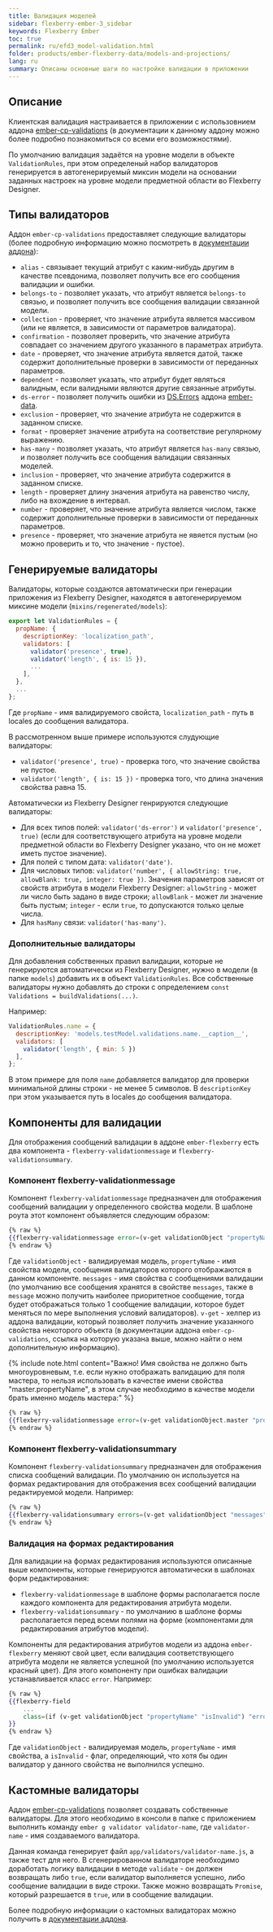 ```yaml
---
title: Валидация моделей
sidebar: flexberry-ember-3_sidebar
keywords: Flexberry Ember
toc: true
permalink: ru/efd3_model-validation.html
folder: products/ember-flexberry-data/models-and-projections/
lang: ru
summary: Описаны основные шаги по настройке валидации в приложении
---
```


## Описание

Клиентская валидация настраивается в приложении с использовнием аддона [ember-cp-validations](https://github.com/offirgolan/ember-cp-validations) (в документации к данному аддону можно более подробно познакомиться со всеми его возможностями).

По умолчанию валидация задаётся на уровне модели в объекте `ValidationRules`, при этом определеный набор валидаторов генерируется в автогенерируемый миксин модели на основании заданных настроек на уровне модели предметной области во Flexberry Designer.

## Типы валидаторов

Аддон `ember-cp-validations` предоставляет следующие валидаторы (более подробную информацию можно посмотреть в [документации аддона](https://rawgit.com/offirgolan/ember-cp-validations/c4123c983e54f24dd790ffa1bad66cfdf2f47ec6/docs/modules/Validators.html)):

* `alias` - связывает текущий атрибут с каким-нибудь другим в качестве псевдонима, позволяет получить все его сообщения валидации и ошибки.
* `belongs-to` - позволяет указать, что атрибут является `belongs-to` связью, и позволяет получить все сообщения валидации связанной модели.
* `collection` - проверяет, что значение атрибута является массивом (или не является, в зависимости от параметров валидатора).
* `confirmation` - позволяет проверить, что значение атрибута совпадает со значением другого указанного в параметрах атрибута.
* `date` - проверяет, что значение атрибута является датой, также содержит дополнительные проверки в зависимости от переданных параметров.
* `dependent` - позволяет указать, что атрибут будет являться валидным, если валидными являются другие связанные атрибуты.
* `ds-error` - позволяет получить ошибки из [DS.Errors](https://api.emberjs.com/ember-data/3.1/classes/DS.Errors) аддона [ember-data](https://api.emberjs.com/ember-data/3.1).
* `exclusion` - проверяет, что значение атрибута не содержится в заданном списке.
* `format` - проверяет значение атрибута на соответствие регулярному выражению.
* `has-many` - позволяет указать, что атрибут является `has-many` связью, и позволяет получить все сообщения валидации связанных моделей.
* `inclusion` - проверяет, что значение атрибута содержится в заданном списке.
* `length` - проверяет длину значения атрибута на равенство числу, либо на вхождение в интервал.
* `number` - проверяет, что значение атрибута является числом, также содержит дополнительные проверки в зависимости от переданных параметров.
* `presence` - проверяет, что значение атрибута не явяется пустым (но можно проверить и то, что значение - пустое).

## Генерируемые валидаторы

Валидаторы, которые создаются автоматически при генерации приложения из Flexberry Designer, находятся в автогенерируемом миксине модели (`mixins/regenerated/models`):

```javascript
export let ValidationRules = {
  propName: {
    descriptionKey: 'localization_path',
    validators: [
      validator('presence', true),
      validator('length', { is: 15 }),
      ...
    ],
  },
  ...
};
```

Где `propName` - имя валидируемого свойста, `localization_path` - путь в locales до сообщения валидатора.

В рассмотренном выше примере используются слудующие валидаторы:

* `validator('presence', true)` - проверка того, что значение свойства не пустое.
* `validator('length', { is: 15 })` - проверка того, что длина значения свойства равна 15.

Автоматически из Flexberry Designer генрируются следующие валидаторы:

* Для всех типов полей: `validator('ds-error')` и `validator('presence', true)` (если для соответствующего атрибута на уровне модели предметной области во Flexberry Designer указано, что он не может иметь пустое значение).
* Для полей с типом дата: `validator('date')`.
* Для числовых типов: `validator('number', { allowString: true, allowBlank: true, integer: true })`. Значения параметров зависят от свойств атрибута в модели Flexberry Designer: `allowString` - может ли число быть задано в виде строки; `allowBlank` - может ли значение быть пустым; `integer` - если `true`, то допускаются только целые числа.
* Для `hasMany` связи: `validator('has-many')`.

### Дополнительные валидаторы

Для добавления собственных правил валидации, которые не генерируются автоматически из Flexberry Designer, нужно в модели (в папке `models`) добавить их в объект `ValidationRules`.
Все собственные валидаторы нужно добавлять до строки с определением `const Validations = buildValidations(...)`.

Например:

```javascript
ValidationRules.name = {
  descriptionKey: 'models.testModel.validations.name.__caption__',
  validators: [
    validator('length', { min: 5 })
  ],
};
```

В этом примере для поля `name` добавляется валидатор для проверки минимальной длины строки - не менее 5 символов. В `descriptionKey` при этом указывается путь в locales до сообщения валидатора.

## Компоненты для валидации

Для отображения сообщений валидации в аддоне `ember-flexberry` есть два компонента - `flexberry-validationmessage` и `flexberry-validationsummary`.

### Компонент flexberry-validationmessage

Компонент `flexberry-validationmessage` предназначен для отображения сообщений валидации у определенного свойства модели. В шаблоне роута этот компонент объявляется следующим образом:

```hbs
{% raw %}
{{flexberry-validationmessage error=(v-get validationObject "propertyName" "messages")}}
{% endraw %}
```

Где `validationObject` - валидируемая модель, `propertyName` - имя свойства модели, сообщения валидаторов которого отображаются в данном компоненте. `messages` - имя свойства с сообщениями валидации (по умолчанию все сообщения хранятся в свойстве `messages`, также в `message` можно получить наиболее приоритетное сообщение, тогда будет отображаться только 1 сообщение валидации, которое будет меняться по мере выполнения условий валидаторов). `v-get` - хелпер из аддона валидации, который позволяет получить значение указанного свойства некоторого объекта (в документации аддона `ember-cp-validations`, ссылка на которую указана выше, можно найти о нем дополнительную информацию).

{% include note.html content="Важно! Имя свойства не должно быть многоуровневым, т.е. если нужно отображать валидацию для поля мастера, то нельзя использовать в качестве имени свойства \"master.propertyName\", в этом случае необходимо в качестве модели брать именно модель мастера:" %}

```hbs
{% raw %}
{{flexberry-validationmessage error=(v-get validationObject.master "propertyName" "messages")}}
{% endraw %}
```

### Компонент flexberry-validationsummary

Компонент `flexberry-validationsummary` предназначен для отображения списка сообщений валидации. По умолчанию он используется на формах редактирования для отображения всех сообщений валидации редактируемой модели. Например:

```hbs
{% raw %}
{{flexberry-validationsummary errors=(v-get validationObject "messages")}}
{% endraw %}
```

### Валидация на формах редактирования

Для валидации на формах редактирования используются описанные выше компоненты, которые генерируются автоматически в шаблонах форм редактирования:

* `flexberry-validationmessage` в шаблоне формы располагается после каждого компонента для редактирования атрибута модели.
* `flexberry-validationsummary` - по умолчанию в шаблоне формы располагается перед всеми полями на форме (компонентами для редактирования атрибутов модели).

Компоненты для редактирования атрибутов модели из аддона `ember-flexberry` меняют свой цвет, если валидация соответствующего атрибута модели не является успешной (по умолчанию используется красный цвет). Для этого компоненту при ошибках валидации устанавливается класс `error`. Например:

```hbs
{% raw %}
{{flexberry-field
    ...
    class=(if (v-get validationObject "propertyName" "isInvalid") "error")
}}
{% endraw %}
```

Где `validationObject` - валидируемая модель, `propertyName` - имя свойства, а `isInvalid` - флаг, определяющий, что хотя бы один валидатор у данного свойства не выполнился успешно.

## Кастомные валидаторы

Аддон [ember-cp-validations](https://github.com/offirgolan/ember-cp-validations) позволяет создавать собственные валидаторы. Для этого необходимо в консоли в папке с приложением выполнить команду `ember g validator validator-name`, где `validator-name` - имя создаваемого валидатора.

Данная команда генерирует файл `app/validators/validator-name.js`, а также тест для него. В сгенерированном валидаторе необходимо доработать логику валидации в методе `validate` - он должен возвращать либо `true`, если валидатор выполняется успешно, либо сообщение валидации в виде строки. Также можно возвращать `Promise`, который разрешается в `true`, или в сообщение валидации.

Более подробную информации о кастомных валидаторах можно получить в [документации аддона](https://rawgit.com/offirgolan/ember-cp-validations/c4123c983e54f24dd790ffa1bad66cfdf2f47ec6/docs/classes/Custom.html).